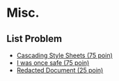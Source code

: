 # Misc.

## List Problem

- [Cascading Style Sheets (75 poin)](https://github.com/gagahpangeran/Netsos-Fortnight-2018/tree/master/misc/cascading-style-sheets)
- [I was once safe (75 poin)](https://github.com/gagahpangeran/Netsos-Fortnight-2018/tree/master/misc/i-was-once-safe)
- [Redacted Document (25 poin)](https://github.com/gagahpangeran/Netsos-Fortnight-2018/tree/master/misc/redacted-document)

